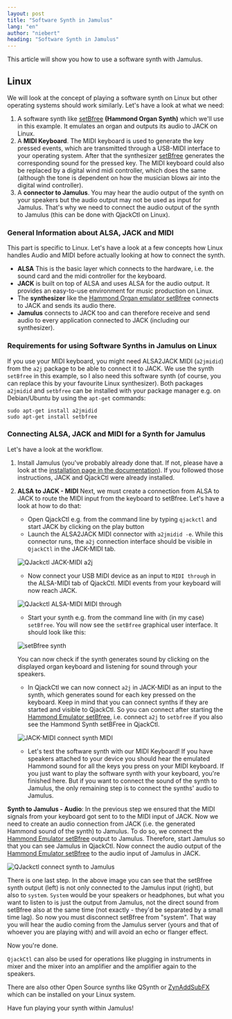 ```yaml
---
layout: post
title: "Software Synth in Jamulus"
lang: "en"
author: "niebert"
heading: "Software Synth in Jamulus"
---
```


This article will show you how to use a software synth with Jamulus.

<!--more-->

## Linux

We will look at the concept of playing a software synth on Linux but other operating systems should work similarly.
Let's have a look at what we need:
1. A software synth like [setBfree](https://github.com/pantherb/setBfree) **(Hammond Organ Synth)** which we'll use in this example. It emulates an organ and outputs its audio to JACK on Linux.
2. A **MIDI Keyboard**. The MIDI keyboard is used to generate the key pressed events, which are transmitted through a USB-MIDI interface to your operating system. After that the synthesizer [setBfree](https://github.com/pantherb/setBfree) generates the corresponding sound for the pressed key. The MIDI keyboard could also be replaced by a digital wind midi controller, which does the same (although the tone is dependent on how the musician blows air into the digital wind controller).
3. A **connector to Jamulus**. You may hear the audio output of the synth on your speakers but the audio output may not be used as input for Jamulus. That's why we need to connect the audio output of the synth to Jamulus (this can be done with QjackCtl on Linux).

### General Information about ALSA, JACK and MIDI

This part is specific to Linux. Let's have a look at a few concepts how Linux handles Audio and MIDI before actually looking at how to connect the synth.

-   **ALSA** This is the basic layer which connects to the hardware, i.e. the sound card and the midi controller for the keyboard.
-   **JACK** is built on top of ALSA and uses ALSA for the audio output. It provides an easy-to-use environment for music production on Linux.
-   The **synthesizer** like the [Hammond Organ emulator setBfree](https://github.com/pantherb/setBfree) connects to JACK and sends its audio there.
-   **Jamulus** connects to JACK too and can therefore receive and send audio to every application connected to JACK (including our synthesizer).

### Requirements for using Software Synths in Jamulus on Linux

If you use your MIDI keyboard, you might need ALSA2JACK MIDI (`a2jmidid`) from the `a2j` package to be able to connect it to JACK. We use the synth `setBfree` in this example, so I also need this software synth (of course, you can replace this by your favourite Linux synthesizer). Both packages `a2jmidid` and `setbfree` can be installed with your package manager e.g. on Debian/Ubuntu by using the `apt-get` commands:

```shell
sudo apt-get install a2jmidid
sudo apt-get install setbfree
```

### Connecting ALSA, JACK and MIDI for a Synth for Jamulus

Let's have a look at the workflow.

1.  Install Jamulus (you've probably already done that. If not, please have a look at the [installation page in the documentation](/wiki/Getting-Started)). If you followed those instructions, JACK and QjackCtl were already installed.
2.  **ALSA to JACK - MIDI** Next, we must create a connection from ALSA to JACK to route the MIDI input from the keyboard to setBfree. Let's have a look at how to do that:
    -   Open QjackCtl e.g. from the command line by typing `qjackctl` and start JACK by clicking on the play button
    -   Launch the ALSA2JACK MIDI connector with `a2jmidid -e`. While this connector runs, the `a2j` connection interface should be visible in `QjackCtl` in the JACK-MIDI tab.

    ![QJackctl JACK-MIDI a2j](https://user-images.githubusercontent.com/20726856/101836060-ff2abe80-3b3c-11eb-8109-347fab4f03a6.png)

    -   Now connect your USB MIDI device as an input to `MIDI through` in the ALSA-MIDI tab of QjackCtl. MIDI events from your keyboard will now reach JACK.

    ![QJackctl ALSA-MIDI MIDI through](https://user-images.githubusercontent.com/20726856/101836057-fe922800-3b3c-11eb-8ee2-60cc591cf908.png)

    -   Start your synth e.g. from the command line with (in my case) `setBfree`. You will now see the `setBfree` graphical user interface. It should look like this:

    ![setBfree synth](https://user-images.githubusercontent.com/20726856/101836062-ffc35500-3b3c-11eb-80d3-ebcfadac4942.png)

    You can now check if the synth generates sound by clicking on the displayed organ keyboard and listening for sound through your speakers.
    -   In QjackCtl we can now connect `a2j` in JACK-MIDI as an input to the synth, which generates sound for each key pressed on the keyboard. Keep in mind that you can connect synths if they are started and visible to QjackCtl. So you can connect after starting the [Hammond Emulator setBfree](https://github.com/pantherb/setBfree), i.e. connect `a2j` to `setbfree` if you also see the Hammond Synth setBFree in QjackCtl.

    ![JACK-MIDI connect synth MIDI](https://user-images.githubusercontent.com/20726856/101932865-b4ac4f00-3bdb-11eb-8834-6f392402a8b6.png)

    -   Let's test the software synth with our MIDI Keyboard! If you have speakers attached to your device you should hear the emulated Hammond sound for all the keys you press on your MIDI keyboard. If you just want to play the software synth with your keyboard, you're finished here. But if you want to connect the sound of the synth to Jamulus, the only remaining step is to connect the synths' audio to Jamulus.

**Synth to Jamulus - Audio**: In the previous step we ensured that the MIDI signals from your keyboard got sent to to the MIDI input of JACK. Now we need to create an audio connection from JACK (i.e. the generated Hammond sound of the synth) to Jamulus. To do so, we connect the [Hammond Emulator setBfree](https://github.com/pantherb/setBfree) output to Jamulus. Therefore, start Jamulus so that you can see Jamulus in QjackCtl. Now connect the audio output of the [Hammond Emulator setBfree](https://github.com/pantherb/setBfree) to the audio input of Jamulus in JACK.

![QJackctl connect synth to Jamulus](https://user-images.githubusercontent.com/20726856/101933860-0e614900-3bdd-11eb-981b-5dbcb3e93d89.png)

There is one last step. In the above image you can see that the setBfree synth output (left) is not only connected to the Jamulus input (right), but also to `system`. `System` would be your speakers or headphones, but what you want to listen to is just the output from Jamulus, not the direct sound from setBfree also at the same time (not exactly - they'd be separated by a small time lag). So now you must disconnect setBfree from "system". That way you will hear the audio coming from the Jamulus server (yours and that of whoever you are playing with) and will avoid an echo or flanger effect.

Now you're done.

`QjackCtl` can also be used for operations like plugging in instruments in mixer and the mixer into an amplifier and the amplifier again to the speakers.

There are also other Open Source synths like QSynth or [ZynAddSubFX](https://sourceforge.net/projects/zynaddsubfx/) which can be installed on your Linux system.

Have fun playing your synth within Jamulus!
